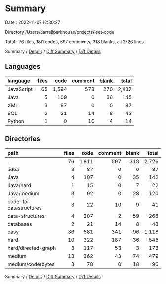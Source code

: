 # Summary

Date : 2022-11-07 12:30:27

Directory /Users/darrellparkhouse/projects/leet-code

Total : 76 files,  1811 codes, 597 comments, 318 blanks, all 2726 lines

Summary / [Details](details.md) / [Diff Summary](diff.md) / [Diff Details](diff-details.md)

## Languages
| language | files | code | comment | blank | total |
| :--- | ---: | ---: | ---: | ---: | ---: |
| JavaScript | 65 | 1,594 | 573 | 270 | 2,437 |
| Java | 5 | 109 | 0 | 36 | 145 |
| XML | 3 | 87 | 0 | 0 | 87 |
| SQL | 2 | 21 | 14 | 8 | 43 |
| Python | 1 | 0 | 10 | 4 | 14 |

## Directories
| path | files | code | comment | blank | total |
| :--- | ---: | ---: | ---: | ---: | ---: |
| . | 76 | 1,811 | 597 | 318 | 2,726 |
| .idea | 3 | 87 | 0 | 0 | 87 |
| Java | 4 | 107 | 0 | 35 | 142 |
| Java/hard | 1 | 15 | 0 | 7 | 22 |
| Java/medium | 3 | 92 | 0 | 28 | 120 |
| code-for-datastructures | 3 | 22 | 10 | 9 | 41 |
| data-structures | 4 | 207 | 2 | 59 | 268 |
| databases | 2 | 21 | 14 | 8 | 43 |
| easy | 36 | 681 | 341 | 96 | 1,118 |
| hard | 10 | 322 | 187 | 36 | 545 |
| hard/directed-graph | 3 | 117 | 53 | 3 | 173 |
| medium | 13 | 362 | 43 | 74 | 479 |
| medium/coderbytes | 3 | 78 | 0 | 18 | 96 |

Summary / [Details](details.md) / [Diff Summary](diff.md) / [Diff Details](diff-details.md)